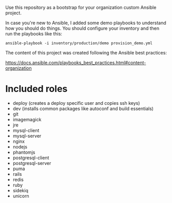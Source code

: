 Use this repository as a bootstrap for your organization custom Ansible project.

In case you're new to Ansible, I added some demo playbooks to understand how you should do things. You should configure your inventory and then run the playbooks like this:

```
ansible-playbook -i inventory/production/demo provision_demo.yml
```

The content of this project was created following the Ansible best practices:

https://docs.ansible.com/playbooks_best_practices.html#content-organization

# Included roles

* deploy (creates a deploy specific user and copies ssh keys)
* dev (installs common packages like autoconf and build essentials)
* git
* imagemagick
* jre
* mysql-client
* mysql-server
* nginx
* nodejs
* phantomjs
* postgresql-client
* postgresql-server
* puma
* rails
* redis
* ruby
* sidekiq
* unicorn
